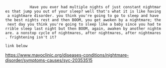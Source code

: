 `           Have you ever had multiple nights of just constant nightmares that jump you out of your sleep? well that's what it is like having a nightmare disorder. you think you're going to go to sleep and have the best nights rest and then BOOM, you get awoken by a nightmare; the next day you think you're going to sleep like a baby since you had terrible sleep last night but then BOOM, again, awaken by another nightmare. a nonstop cycle of nightmares, after nightmares, after nightmares. frightening isn't it?`

`link below `

https://www.mayoclinic.org/diseases-conditions/nightmare-disorder/symptoms-causes/syc-20353515